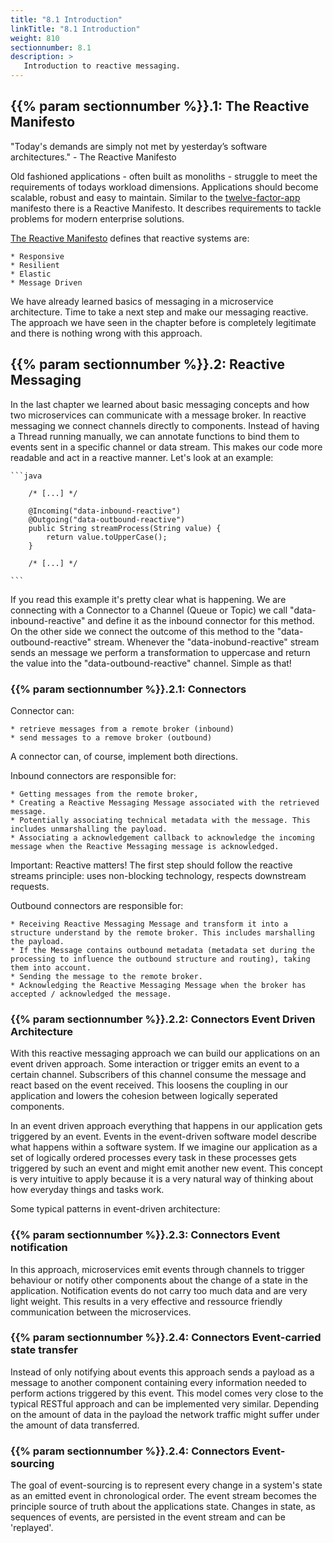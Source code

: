 ```yaml
---
title: "8.1 Introduction"
linkTitle: "8.1 Introduction"
weight: 810
sectionnumber: 8.1
description: >
   Introduction to reactive messaging.
---
```



## {{% param sectionnumber %}}.1: The Reactive Manifesto

"Today's demands are simply not met by yesterday’s software architectures." - The Reactive Manifesto

Old fashioned applications - often built as monoliths - struggle to meet the requirements of todays workload dimensions. Applications should become scalable, robust and easy to maintain. Similar to the [twelve-factor-app](https://12factor.net/) manifesto there is a Reactive Manifesto. It describes requirements to tackle problems for modern enterprise solutions.

[The Reactive Manifesto](https://www.reactivemanifesto.org/) defines that reactive systems are:

    * Responsive
    * Resilient
    * Elastic
    * Message Driven

We have already learned basics of messaging in a microservice architecture. Time to take a next step and make our messaging reactive. The approach we have seen in the chapter before is completely legitimate and there is nothing wrong with this approach.


## {{% param sectionnumber %}}.2: Reactive Messaging

In the last chapter we learned about basic messaging concepts and how two microservices can communicate with a message broker. In reactive messaging we connect channels directly to components. Instead of having a Thread running manually, we can annotate functions to bind them to events sent in a specific channel or data stream. This makes our code more readable and act in a reactive manner. Let's look at an example:

    ```java

        /* [...] */

        @Incoming("data-inbound-reactive")
        @Outgoing("data-outbound-reactive")
        public String streamProcess(String value) {
            return value.toUpperCase();
        }

        /* [...] */

    ```


If you read this example it's pretty clear what is happening. We are connecting with a Connector to a Channel (Queue or Topic) we call "data-inbound-reactive" and define it as the inbound connector for this method. On the other side we connect the outcome of this method to the "data-outbound-reactive" stream. Whenever the "data-inobund-reactive" stream sends an message we perform a transformation to uppercase and return the value into the "data-outbound-reactive" channel. Simple as that!


### {{% param sectionnumber %}}.2.1: Connectors

Connector can:

    * retrieve messages from a remote broker (inbound)
    * send messages to a remove broker (outbound)

A connector can, of course, implement both directions.

Inbound connectors are responsible for:

    * Getting messages from the remote broker,
    * Creating a Reactive Messaging Message associated with the retrieved message.
    * Potentially associating technical metadata with the message. This includes unmarshalling the payload.
    * Associating a acknowledgement callback to acknowledge the incoming message when the Reactive Messaging message is acknowledged.

Important:
Reactive matters! The first step should follow the reactive streams principle: uses non-blocking technology, respects downstream requests.

Outbound connectors are responsible for:

    * Receiving Reactive Messaging Message and transform it into a structure understand by the remote broker. This includes marshalling the payload.
    * If the Message contains outbound metadata (metadata set during the processing to influence the outbound structure and routing), taking them into account.
    * Sending the message to the remote broker.
    * Acknowledging the Reactive Messaging Message when the broker has accepted / acknowledged the message.


### {{% param sectionnumber %}}.2.2: Connectors Event Driven Architecture

With this reactive messaging approach we can build our applications on an event driven approach. Some interaction or trigger emits an event to a certain channel. Subscribers of this channel consume the message and react based on the event received. This loosens the coupling in our application and lowers the cohesion between logically seperated components.

In an event driven approach everything that happens in our application gets triggered by an event. Events in the event-driven software model describe what happens within a software system. If we imagine our application as a set of logically ordered processes every task in these processes gets triggered by such an event and might emit another new event. This concept is very intuitive to apply because it is a very natural way of thinking about how everyday things and tasks work.

Some typical patterns in event-driven architecture:


### {{% param sectionnumber %}}.2.3: Connectors Event notification

In this approach, microservices emit events through channels to trigger behaviour or notify other components about the change of a state in the application. Notification events do not carry too much data and are very light weight. This results in a very effective and ressource friendly communication between the microservices.


### {{% param sectionnumber %}}.2.4: Connectors Event-carried state transfer

Instead of only notifying about events this approach sends a payload as a message to another component containing every information needed to perform actions triggered by this event. This model comes very close to the typical RESTful approach and can be implemented very similar. Depending on the amount of data in the payload the network traffic might suffer under the amount of data transferred.


### {{% param sectionnumber %}}.2.4: Connectors Event-sourcing

The goal of event-sourcing is to represent every change in a system's state as an emitted event in chronological order. The event stream becomes the principle source of truth about the applications state. Changes in state, as sequences of events, are persisted in the event stream and can be 'replayed'.
